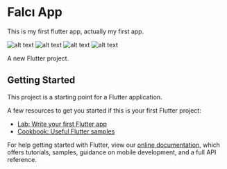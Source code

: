 # Falcı App

This is my first flutter app, actually my first app.

![alt text](https://eplier.com/wp-content/uploads/2020/11/Screenshot_1604849817.png)
![alt text](https://eplier.com/wp-content/uploads/2020/11/Screenshot_1604849674.png)
![alt text](https://eplier.com/wp-content/uploads/2020/11/Screenshot_1604849793.png)
![alt text](https://eplier.com/wp-content/uploads/2020/11/Screenshot_1604849797.png)

A new Flutter project.

## Getting Started

This project is a starting point for a Flutter application.

A few resources to get you started if this is your first Flutter project:

- [Lab: Write your first Flutter app](https://flutter.dev/docs/get-started/codelab)
- [Cookbook: Useful Flutter samples](https://flutter.dev/docs/cookbook)

For help getting started with Flutter, view our
[online documentation](https://flutter.dev/docs), which offers tutorials,
samples, guidance on mobile development, and a full API reference.

